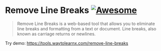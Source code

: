 # Remove Line Breaks [![Awesome](https://cdn.rawgit.com/sindresorhus/awesome/d7305f38d29fed78fa85652e3a63e154dd8e8829/media/badge.svg)](https://github.com/sindresorhus/awesome)

>Remove Line Breaks is a web-based tool that allows you to eliminate line breaks and formatting from a text or document. Line breaks, also known as carriage returns or newlines.

Try demo: https://tools.waytolearnx.com/remove-line-breaks
